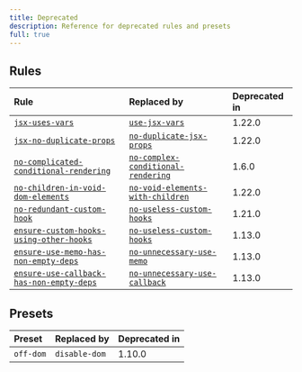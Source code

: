 ```yaml
---
title: Deprecated
description: Reference for deprecated rules and presets
full: true
---
```


## Rules

| Rule                                                                                                       | Replaced by                                                                          | Deprecated in |
| :--------------------------------------------------------------------------------------------------------- | :----------------------------------------------------------------------------------- | :------------ |
| [`jsx-uses-vars`](/docs/rules/jsx-uses-vars)                                                               | [`use-jsx-vars`](/docs/rules/use-jsx-vars)                                           | 1.22.0        |
| [`jsx-no-duplicate-props`](/docs/rules/jsx-no-duplicate-props)                                             | [`no-duplicate-jsx-props`](/docs/rules/no-duplicate-jsx-props)                       | 1.22.0        |
| [`no-complicated-conditional-rendering`](/docs/rules/no-complicated-conditional-rendering)                 | [`no-complex-conditional-rendering`](/docs/rules/no-complex-conditional-rendering)   | 1.6.0         |
| [`no-children-in-void-dom-elements`](/docs/rules/dom-no-children-in-void-dom-elements)                     | [`no-void-elements-with-children`](/docs/rules/dom-no-void-elements-with-children)   | 1.22.0        |
| [`no-redundant-custom-hook`](/docs/rules/hooks-extra-no-useless-custom-hooks)                              | [`no-useless-custom-hooks`](/docs/rules/hooks-extra-no-useless-custom-hooks)         | 1.21.0        |
| [`ensure-custom-hooks-using-other-hooks`](/docs/rules/hooks-extra-no-useless-custom-hooks)                 | [`no-useless-custom-hooks`](/docs/rules/hooks-extra-no-useless-custom-hooks)         | 1.13.0        |
| [`ensure-use-memo-has-non-empty-deps`](/docs/rules/hooks-extra-ensure-use-memo-has-non-empty-deps)         | [`no-unnecessary-use-memo`](/docs/rules/hooks-extra-no-unnecessary-use-memo)         | 1.13.0        |
| [`ensure-use-callback-has-non-empty-deps`](/docs/rules/hooks-extra-ensure-use-callback-has-non-empty-deps) | [`no-unnecessary-use-callback`](/docs/rules/hooks-extra-no-unnecessary-use-callback) | 1.13.0        |

## Presets

| Preset    | Replaced by   | Deprecated in |
| :-------- | :------------ | :------------ |
| `off-dom` | `disable-dom` | 1.10.0        |
